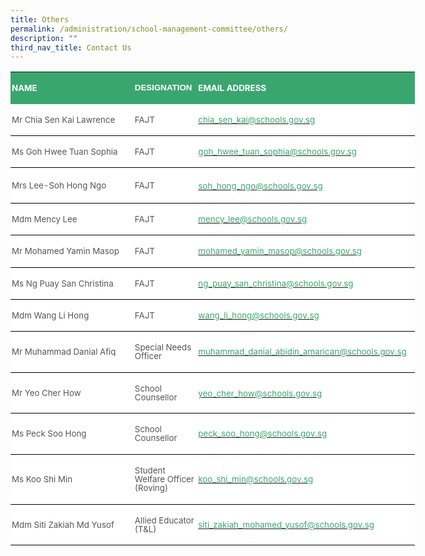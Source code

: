 ```yaml
---
title: Others
permalink: /administration/school-management-committee/others/
description: ""
third_nav_title: Contact Us
---
```

        
<table style="width:485.5pt;background:white;border-collapse:collapse;mso-yfti-tbllook:
 1184;mso-padding-alt:0in 0in 0in 0in" width="647" cellpadding="0" cellspacing="0" border="0" class="MsoNormalTable"><tbody><tr style="mso-yfti-irow:0;mso-yfti-firstrow:yes"><td style="width:152.25pt;background:#3AA66F;padding:1.5pt 1.5pt 1.5pt 1.5pt" width="203"><p class="MsoNormal"><b><span style="font-size:10.0pt;line-height:107%;
  mso-bidi-font-family:Calibri;mso-bidi-theme-font:minor-latin;color:white;
  text-transform:uppercase">NAME</span></b></p></td><td style="width:73.5pt;background:#3AA66F;padding:1.5pt 1.5pt 1.5pt 1.5pt" width="98"><p class="MsoNormal"><strong style="outline: 0px"><span style="font-size:10.0pt;
  line-height:107%;font-family:&quot;Calibri&quot;,sans-serif;mso-ascii-theme-font:minor-latin;
  mso-hansi-theme-font:minor-latin;mso-bidi-theme-font:minor-latin;color:white;
  text-transform:uppercase">DESIGNATION</span></strong><b><span style="font-size:10.0pt;line-height:107%;mso-bidi-font-family:Calibri;
  mso-bidi-theme-font:minor-latin;color:white;text-transform:uppercase"></span></b></p></td><td style="width:259.5pt;background:#3AA66F;padding:1.5pt 1.5pt 1.5pt 1.5pt" width="346"><p class="MsoNormal"><b><span style="font-size:10.0pt;line-height:107%;
  mso-bidi-font-family:Calibri;mso-bidi-theme-font:minor-latin;color:white;
  text-transform:uppercase">EMAIL ADDRESS</span></b></p></td></tr><tr style="mso-yfti-irow:1;outline: 0px"><td style="border:none;border-bottom:solid windowtext 1.0pt;mso-border-bottom-alt:
  solid windowtext .5pt;padding:1.5pt 1.5pt 1.5pt 1.5pt;outline: 0px"><span style="outline: 0px"><p class="MsoNormal"><span style="font-size:10.0pt;line-height:107%;mso-bidi-font-family:
  Calibri;mso-bidi-theme-font:minor-latin;color:#565656">Mr Chia Sen Kai Lawrence</span></p></span></td><td style="border:none;border-bottom:solid windowtext 1.0pt;mso-border-bottom-alt:
  solid windowtext .5pt;padding:1.5pt 1.5pt 1.5pt 1.5pt;outline: 0px"><p class="MsoNormal"><span style="font-size:10.0pt;line-height:107%;mso-bidi-font-family:
  Calibri;mso-bidi-theme-font:minor-latin;color:#565656">FAJT</span></p></td><td style="border:none;border-bottom:solid windowtext 1.0pt;mso-border-bottom-alt:
  solid windowtext .5pt;padding:1.5pt 1.5pt 1.5pt 1.5pt;outline: 0px"><p class="MsoNormal"><span style="font-size:10.0pt;line-height:107%;mso-bidi-font-family:
  Calibri;mso-bidi-theme-font:minor-latin;color:#565656"><a style="outline: 0px" href="mailto:chia_sen_kai@schools.gov.sg"><span style="color:#3AA66F;text-decoration:none;text-underline:none"><span style="outline: 0px">chia_sen_kai@schools.gov.sg</span></span></a><span style="outline: 0px">&nbsp;</span><span style="outline: 0px">&nbsp;&nbsp; &nbsp;</span></span></p></td></tr><tr style="mso-yfti-irow:2;outline: 0px"><td style="border:none;border-bottom:solid windowtext 1.0pt;mso-border-top-alt:
  solid windowtext .5pt;mso-border-top-alt:solid windowtext .5pt;mso-border-bottom-alt:
  solid windowtext .5pt;padding:1.5pt 1.5pt 1.5pt 1.5pt;outline: 0px"><p class="MsoNormal"><span style="font-size:10.0pt;line-height:107%;mso-bidi-font-family:
  Calibri;mso-bidi-theme-font:minor-latin;color:#565656">Ms Goh Hwee Tuan Sophia</span></p></td><td style="border:none;border-bottom:solid windowtext 1.0pt;mso-border-top-alt:
  solid windowtext .5pt;mso-border-top-alt:solid windowtext .5pt;mso-border-bottom-alt:
  solid windowtext .5pt;padding:1.5pt 1.5pt 1.5pt 1.5pt;outline: 0px"><p class="MsoNormal"><span style="font-size:10.0pt;line-height:107%;mso-bidi-font-family:
  Calibri;mso-bidi-theme-font:minor-latin;color:#565656">FAJT</span></p></td><td style="border:none;border-bottom:solid windowtext 1.0pt;mso-border-top-alt:
  solid windowtext .5pt;mso-border-top-alt:solid windowtext .5pt;mso-border-bottom-alt:
  solid windowtext .5pt;padding:1.5pt 1.5pt 1.5pt 1.5pt;outline: 0px"><p class="MsoNormal"><span style="font-size:10.0pt;line-height:107%;mso-bidi-font-family:
  Calibri;mso-bidi-theme-font:minor-latin;color:#565656"><a style="outline: 0px" href="mailto:goh_hwee_tuan_sophia@schools.gov.sg"><span style="color:#3AA66F;text-decoration:none;text-underline:none">goh_hwee_tuan_sophia@schools.gov.sg</span></a></span></p></td></tr><tr style="mso-yfti-irow:3;outline: 0px"><td style="border:none;border-bottom:solid windowtext 1.0pt;mso-border-top-alt:
  solid windowtext .5pt;mso-border-top-alt:solid windowtext .5pt;mso-border-bottom-alt:
  solid windowtext .5pt;padding:1.5pt 1.5pt 1.5pt 1.5pt;outline: 0px"><p class="MsoNormal"><span style="font-size:10.0pt;line-height:107%;mso-bidi-font-family:
  Calibri;mso-bidi-theme-font:minor-latin;color:#565656">Mrs Lee-Soh Hong Ngo</span></p></td><td style="border:none;border-bottom:solid windowtext 1.0pt;mso-border-top-alt:
  solid windowtext .5pt;mso-border-top-alt:solid windowtext .5pt;mso-border-bottom-alt:
  solid windowtext .5pt;padding:1.5pt 1.5pt 1.5pt 1.5pt;outline: 0px"><p class="MsoNormal"><span style="font-size:10.0pt;line-height:107%;mso-bidi-font-family:
  Calibri;mso-bidi-theme-font:minor-latin;color:#565656">FAJT</span></p></td><td style="border:none;border-bottom:solid windowtext 1.0pt;mso-border-top-alt:
  solid windowtext .5pt;mso-border-top-alt:solid windowtext .5pt;mso-border-bottom-alt:
  solid windowtext .5pt;padding:1.5pt 1.5pt 1.5pt 1.5pt;outline: 0px"><span style="outline: 0px"><p class="MsoNormal"><span style="font-size:10.0pt;line-height:107%;mso-bidi-font-family:
  Calibri;mso-bidi-theme-font:minor-latin;color:#565656"><a style="outline: 0px" href="mailto:soh_hong_ngo@schools.gov.sg"><span style="color:#3AA66F;text-decoration:none;text-underline:none">soh_hong_ngo@schools.gov.sg</span></a></span>&nbsp;</p></span></td></tr><tr style="mso-yfti-irow:4;outline: 0px"><td style="border:none;border-bottom:solid windowtext 1.0pt;mso-border-top-alt:
  solid windowtext .5pt;mso-border-top-alt:solid windowtext .5pt;mso-border-bottom-alt:
  solid windowtext .5pt;padding:1.5pt 1.5pt 1.5pt 1.5pt;outline: 0px"><p class="MsoNormal"><span style="font-size:10.0pt;line-height:107%;mso-bidi-font-family:
  Calibri;mso-bidi-theme-font:minor-latin;color:#565656">Mdm Mency Lee</span></p></td><td style="border:none;border-bottom:solid windowtext 1.0pt;mso-border-top-alt:
  solid windowtext .5pt;mso-border-top-alt:solid windowtext .5pt;mso-border-bottom-alt:
  solid windowtext .5pt;padding:1.5pt 1.5pt 1.5pt 1.5pt;outline: 0px"><p class="MsoNormal"><span style="font-size:10.0pt;line-height:107%;mso-bidi-font-family:
  Calibri;mso-bidi-theme-font:minor-latin;color:#565656">FAJT</span></p></td><td style="border:none;border-bottom:solid windowtext 1.0pt;mso-border-top-alt:
  solid windowtext .5pt;mso-border-top-alt:solid windowtext .5pt;mso-border-bottom-alt:
  solid windowtext .5pt;padding:1.5pt 1.5pt 1.5pt 1.5pt;outline: 0px"><span style="outline: 0px"><p class="MsoNormal"><span style="font-size:10.0pt;line-height:107%;mso-bidi-font-family:
  Calibri;mso-bidi-theme-font:minor-latin;color:#565656"><a style="outline: 0px" href="mailto:mency_lee@schools.gov.sg"><span style="color:#3AA66F;text-decoration:none;text-underline:none">mency_lee@schools.gov.sg</span></a></span></p></span></td></tr><tr style="mso-yfti-irow:5;outline: 0px"><td style="border:none;border-bottom:solid windowtext 1.0pt;mso-border-top-alt:
  solid windowtext .5pt;mso-border-top-alt:solid windowtext .5pt;mso-border-bottom-alt:
  solid windowtext .5pt;padding:1.5pt 1.5pt 1.5pt 1.5pt;outline: 0px"><p class="MsoNormal"><span style="font-size:10.0pt;line-height:107%;mso-bidi-font-family:
  Calibri;mso-bidi-theme-font:minor-latin;color:#565656">Mr Mohamed Yamin Masop</span></p></td><td style="border:none;border-bottom:solid windowtext 1.0pt;mso-border-top-alt:
  solid windowtext .5pt;mso-border-top-alt:solid windowtext .5pt;mso-border-bottom-alt:
  solid windowtext .5pt;padding:1.5pt 1.5pt 1.5pt 1.5pt;outline: 0px"><p class="MsoNormal"><span style="font-size:10.0pt;line-height:107%;mso-bidi-font-family:
  Calibri;mso-bidi-theme-font:minor-latin;color:#565656">FAJT</span></p></td><td style="border:none;border-bottom:solid windowtext 1.0pt;mso-border-top-alt:
  solid windowtext .5pt;mso-border-top-alt:solid windowtext .5pt;mso-border-bottom-alt:
  solid windowtext .5pt;padding:1.5pt 1.5pt 1.5pt 1.5pt;outline: 0px"><span style="outline: 0px"><p class="MsoNormal"><span style="font-size:10.0pt;line-height:107%;mso-bidi-font-family:
  Calibri;mso-bidi-theme-font:minor-latin;color:#565656"><a style="outline: 0px" href="mailto:mohamed_yamin_masop@schools.gov.sg"><span style="color:#3AA66F;text-decoration:none;text-underline:none">mohamed_yamin_masop@schools.gov.sg</span></a></span></p></span></td></tr><tr style="mso-yfti-irow:6;outline: 0px"><td style="border:none;border-bottom:solid windowtext 1.0pt;mso-border-top-alt:
  solid windowtext .5pt;mso-border-top-alt:solid windowtext .5pt;mso-border-bottom-alt:
  solid windowtext .5pt;padding:1.5pt 1.5pt 1.5pt 1.5pt;outline: 0px"><p class="MsoNormal"><span style="font-size:10.0pt;line-height:107%;mso-bidi-font-family:
  Calibri;mso-bidi-theme-font:minor-latin;color:#565656">Ms Ng Puay San Christina&nbsp;&nbsp; &nbsp;&nbsp;&nbsp;</span></p></td><td style="border:none;border-bottom:solid windowtext 1.0pt;mso-border-top-alt:
  solid windowtext .5pt;mso-border-top-alt:solid windowtext .5pt;mso-border-bottom-alt:
  solid windowtext .5pt;padding:1.5pt 1.5pt 1.5pt 1.5pt;outline: 0px"><p class="MsoNormal"><span style="font-size:10.0pt;line-height:107%;mso-bidi-font-family:
  Calibri;mso-bidi-theme-font:minor-latin;color:#565656">FAJT</span></p></td><td style="border:none;border-bottom:solid windowtext 1.0pt;mso-border-top-alt:
  solid windowtext .5pt;mso-border-top-alt:solid windowtext .5pt;mso-border-bottom-alt:
  solid windowtext .5pt;padding:1.5pt 1.5pt 1.5pt 1.5pt;outline: 0px"><span style="outline: 0px"><p class="MsoNormal"><span style="font-size:10.0pt;line-height:107%;mso-bidi-font-family:
  Calibri;mso-bidi-theme-font:minor-latin;color:#565656"><a style="outline: 0px" href="mailto:ng_puay_san_christina@schools.gov.sg"><span style="color:#3AA66F;text-decoration:none;text-underline:none">ng_puay_san_christina@schools.gov.sg</span></a></span></p></span></td></tr><tr style="mso-yfti-irow:7;outline: 0px"><td style="border:none;border-bottom:solid windowtext 1.0pt;mso-border-top-alt:
  solid windowtext .5pt;mso-border-top-alt:solid windowtext .5pt;mso-border-bottom-alt:
  solid windowtext .5pt;padding:1.5pt 1.5pt 1.5pt 1.5pt;outline: 0px"><p class="MsoNormal"><span style="font-size:10.0pt;line-height:107%;mso-bidi-font-family:
  Calibri;mso-bidi-theme-font:minor-latin;color:#565656">Mdm Wang Li Hong</span></p></td><td style="border:none;border-bottom:solid windowtext 1.0pt;mso-border-top-alt:
  solid windowtext .5pt;mso-border-top-alt:solid windowtext .5pt;mso-border-bottom-alt:
  solid windowtext .5pt;padding:1.5pt 1.5pt 1.5pt 1.5pt;outline: 0px"><p class="MsoNormal"><span style="font-size:10.0pt;line-height:107%;mso-bidi-font-family:
  Calibri;mso-bidi-theme-font:minor-latin;color:#565656">FAJT<span style="outline: 0px">&nbsp;&nbsp; &nbsp;</span></span></p></td><td style="border:none;border-bottom:solid windowtext 1.0pt;mso-border-top-alt:
  solid windowtext .5pt;mso-border-top-alt:solid windowtext .5pt;mso-border-bottom-alt:
  solid windowtext .5pt;padding:1.5pt 1.5pt 1.5pt 1.5pt;outline: 0px"><span style="outline: 0px"><p class="MsoNormal"><span style="font-size:10.0pt;line-height:107%;mso-bidi-font-family:
  Calibri;mso-bidi-theme-font:minor-latin;color:#565656"><a style="outline: 0px" href="mailto:wang_li_hong@schools.gov.sg"><span style="color:#3AA66F;text-decoration:none;text-underline:none">wang_li_hong@schools.gov.sg</span></a></span></p></span></td></tr><tr style="mso-yfti-irow:8;outline: 0px"><td style="border:none;border-bottom:solid windowtext 1.0pt;mso-border-top-alt:
  solid windowtext .5pt;mso-border-top-alt:solid windowtext .5pt;mso-border-bottom-alt:
  solid windowtext .5pt;padding:1.5pt 1.5pt 1.5pt 1.5pt;outline: 0px"><p class="MsoNormal"><span style="font-size:10.0pt;line-height:107%;mso-bidi-font-family:
  Calibri;mso-bidi-theme-font:minor-latin;color:#565656">Mr Muhammad Danial Afiq</span></p></td><td style="border:none;border-bottom:solid windowtext 1.0pt;mso-border-top-alt:
  solid windowtext .5pt;mso-border-top-alt:solid windowtext .5pt;mso-border-bottom-alt:
  solid windowtext .5pt;padding:1.5pt 1.5pt 1.5pt 1.5pt;outline: 0px"><p class="MsoNormal"><span style="font-size:10.0pt;line-height:107%;mso-bidi-font-family:
  Calibri;mso-bidi-theme-font:minor-latin;color:#565656">Special Needs Officer</span></p></td><td style="border:none;border-bottom:solid windowtext 1.0pt;mso-border-top-alt:
  solid windowtext .5pt;mso-border-top-alt:solid windowtext .5pt;mso-border-bottom-alt:
  solid windowtext .5pt;padding:1.5pt 1.5pt 1.5pt 1.5pt;outline: 0px"><p class="MsoNormal"><span style="font-size:10.0pt;line-height:107%;mso-bidi-font-family:
  Calibri;mso-bidi-theme-font:minor-latin;color:#565656"><a style="outline: 0px" href="mailto:muhammad_danial_abidin_amarican@schools.gov.sg"><span style="color:#3AA66F;text-decoration:none;
  text-underline:none"><span style="outline: 0px">muhammad_danial_abidin_amarican@schools.gov.sg</span></span></a></span></p></td></tr><tr style="mso-yfti-irow:9;outline: 0px"><td style="border:none;border-bottom:solid windowtext 1.0pt;mso-border-top-alt:
  solid windowtext .5pt;mso-border-top-alt:solid windowtext .5pt;mso-border-bottom-alt:
  solid windowtext .5pt;padding:1.5pt 1.5pt 1.5pt 1.5pt;outline: 0px"><p class="MsoNormal"><span style="font-size:10.0pt;line-height:107%;mso-bidi-font-family:
  Calibri;mso-bidi-theme-font:minor-latin;color:#565656">Mr Yeo Cher How</span></p></td><td style="border:none;border-bottom:solid windowtext 1.0pt;mso-border-top-alt:
  solid windowtext .5pt;mso-border-top-alt:solid windowtext .5pt;mso-border-bottom-alt:
  solid windowtext .5pt;padding:1.5pt 1.5pt 1.5pt 1.5pt;outline: 0px"><span style="outline: 0px"><p class="MsoNormal"><span style="font-size:10.0pt;line-height:107%;mso-bidi-font-family:
  Calibri;mso-bidi-theme-font:minor-latin;color:#565656">School Counsellor</span></p></span></td><td style="border:none;border-bottom:solid windowtext 1.0pt;mso-border-top-alt:
  solid windowtext .5pt;mso-border-top-alt:solid windowtext .5pt;mso-border-bottom-alt:
  solid windowtext .5pt;padding:1.5pt 1.5pt 1.5pt 1.5pt;outline: 0px"><span style="outline: 0px"><p class="MsoNormal"><span style="font-size:10.0pt;line-height:107%;mso-bidi-font-family:
  Calibri;mso-bidi-theme-font:minor-latin;color:#565656"><a style="outline: 0px" href="mailto:yeo_cher_how@schools.gov.sg"><span style="color:#3AA66F;text-decoration:none;text-underline:none">yeo_cher_how@schools.gov.sg</span></a></span>&nbsp;</p></span></td></tr><tr style="mso-yfti-irow:10;outline: 0px"><td style="border:none;border-bottom:solid windowtext 1.0pt;mso-border-top-alt:
  solid windowtext .5pt;mso-border-top-alt:solid windowtext .5pt;mso-border-bottom-alt:
  solid windowtext .5pt;padding:1.5pt 1.5pt 1.5pt 1.5pt;outline: 0px"><p class="MsoNormal"><span style="font-size:10.0pt;line-height:107%;mso-bidi-font-family:
  Calibri;mso-bidi-theme-font:minor-latin;color:#565656">Ms Peck Soo Hong</span></p></td><td style="border:none;border-bottom:solid windowtext 1.0pt;mso-border-top-alt:
  solid windowtext .5pt;mso-border-top-alt:solid windowtext .5pt;mso-border-bottom-alt:
  solid windowtext .5pt;padding:1.5pt 1.5pt 1.5pt 1.5pt;outline: 0px"><span style="outline: 0px"><p class="MsoNormal"><span style="font-size:10.0pt;line-height:107%;mso-bidi-font-family:
  Calibri;mso-bidi-theme-font:minor-latin;color:#565656">School Counsellor</span></p></span></td><td style="border:none;border-bottom:solid windowtext 1.0pt;mso-border-top-alt:
  solid windowtext .5pt;mso-border-top-alt:solid windowtext .5pt;mso-border-bottom-alt:
  solid windowtext .5pt;padding:1.5pt 1.5pt 1.5pt 1.5pt;outline: 0px"><span style="outline: 0px"><p class="MsoNormal"><span style="font-size:10.0pt;line-height:107%;mso-bidi-font-family:
  Calibri;mso-bidi-theme-font:minor-latin;color:#565656"><a style="outline: 0px" href="mailto:peck_soo_hong@schools.gov.sg"><span style="color:#3AA66F;text-decoration:none;text-underline:none">peck_soo_hong@schools.gov.sg</span></a></span></p></span></td></tr><tr style="mso-yfti-irow:11;outline: 0px"><td style="border:none;border-bottom:solid windowtext 1.0pt;mso-border-top-alt:
  solid windowtext .5pt;mso-border-top-alt:solid windowtext .5pt;mso-border-bottom-alt:
  solid windowtext .5pt;padding:1.5pt 1.5pt 1.5pt 1.5pt;outline: 0px"><p class="MsoNormal"><span style="font-size:10.0pt;line-height:107%;mso-bidi-font-family:
  Calibri;mso-bidi-theme-font:minor-latin;color:#565656">Ms Koo Shi Min</span></p></td><td style="border:none;border-bottom:solid windowtext 1.0pt;mso-border-top-alt:
  solid windowtext .5pt;mso-border-top-alt:solid windowtext .5pt;mso-border-bottom-alt:
  solid windowtext .5pt;padding:1.5pt 1.5pt 1.5pt 1.5pt;outline: 0px"><span style="outline: 0px"><p class="MsoNormal"><span style="font-size:10.0pt;line-height:107%;mso-bidi-font-family:
  Calibri;mso-bidi-theme-font:minor-latin;color:#565656">Student Welfare Officer<br style="outline: 0px">(Roving)</span></p></span></td><td style="border:none;border-bottom:solid windowtext 1.0pt;mso-border-top-alt:
  solid windowtext .5pt;mso-border-top-alt:solid windowtext .5pt;mso-border-bottom-alt:
  solid windowtext .5pt;padding:1.5pt 1.5pt 1.5pt 1.5pt;outline: 0px"><p class="MsoNormal"><span style="font-size:10.0pt;line-height:107%;mso-bidi-font-family:
  Calibri;mso-bidi-theme-font:minor-latin;color:#565656"><a style="outline: 0px" href="mailto:koo_shi_min@schools.gov.sg"><span style="color:#3AA66F;text-decoration:none;text-underline:none"><span style="outline: 0px;background-image:initial;background-position:initial;
  background-size: initial;background-repeat:initial;background-attachment:
  initial;background-origin: initial;background-clip: initial">koo_shi_min@schools.gov.sg</span></span></a></span></p></td></tr><tr style="mso-yfti-irow:12;mso-yfti-lastrow:yes;outline: 0px"><td style="border:none;border-bottom:solid windowtext 1.0pt;mso-border-top-alt:
  solid windowtext .5pt;mso-border-top-alt:solid windowtext .5pt;mso-border-bottom-alt:
  solid windowtext .5pt;padding:1.5pt 1.5pt 1.5pt 1.5pt;outline: 0px"><p class="MsoNormal"><span style="font-size:10.0pt;line-height:107%;mso-bidi-font-family:
  Calibri;mso-bidi-theme-font:minor-latin;color:#565656">Mdm Siti Zakiah Md Yusof</span></p></td><td style="border:none;border-bottom:solid windowtext 1.0pt;mso-border-top-alt:
  solid windowtext .5pt;mso-border-top-alt:solid windowtext .5pt;mso-border-bottom-alt:
  solid windowtext .5pt;padding:1.5pt 1.5pt 1.5pt 1.5pt;outline: 0px"><span style="outline: 0px"><p class="MsoNormal"><span style="font-size:10.0pt;line-height:107%;mso-bidi-font-family:
  Calibri;mso-bidi-theme-font:minor-latin;color:#565656">Allied Educator (T&amp;L)</span></p></span></td><td style="border:none;border-bottom:solid windowtext 1.0pt;mso-border-top-alt:
  solid windowtext .5pt;mso-border-top-alt:solid windowtext .5pt;mso-border-bottom-alt:
  solid windowtext .5pt;padding:1.5pt 1.5pt 1.5pt 1.5pt;outline: 0px"><p class="MsoNormal"><span style="font-size:10.0pt;line-height:107%;mso-bidi-font-family:
  Calibri;mso-bidi-theme-font:minor-latin;color:#565656"><a style="outline: 0px" href="mailto:siti_zakiah_mohamed_yusof@schools.gov.sg"><span style="color:#3AA66F;text-decoration:none;text-underline:none"><span style="outline: 0px;background-image:initial;background-position:initial;
  background-size: initial;background-repeat:initial;background-attachment:
  initial;background-origin: initial;background-clip: initial">siti_zakiah_mohamed_yusof@schools.gov.sg</span></span></a></span></p></td></tr></tbody></table>